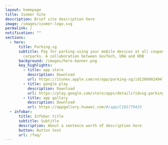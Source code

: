 ```yaml
---
layout: homepage
title: Isomer Site
description: Brief site description here
image: /images/isomer-logo.svg
permalink: /
notification: ""
sections:
  - hero:
      title: Parking.sg
      subtitle: Pay for parking using your mobile devices at all coupon parking
        carparks. A collaboration between GovTech, URA and HDB
      background: /images/hero-banner.png
      key_highlights:
        - title: app store
          description: Download
          url: https://itunes.apple.com/vn/app/parking-sg/id1286602494?mt=8
        - title: google play
          description: Download
          url: https://play.google.com/store/apps/details?id=sg.parking.streetsmart&hl=en
        - title: app gallery
          description: Download
          url: https://appgallery.huawei.com/#/app/C101779423
  - infobar:
      title: Infobar title
      subtitle: Subtitle
      description: About a sentence worth of description here
      button: Button text
      url: /faq/
---
```

